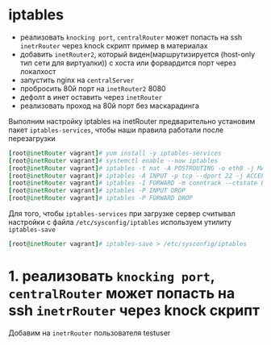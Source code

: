 # iptables
- реализовать ```knocking port```, 
```centralRouter``` может попасть на ssh ```inetrRouter``` через knock скрипт пример в материалах
- добавить ```inetRouter2```, который виден(маршрутизируется (host-only тип сети для виртуалки)) с хоста или форвардится порт через локалхост
- запустить nginx на ```centralServer```
- пробросить 80й порт на ```inetRouter2``` 8080
- дефолт в инет оставить через ```inetRouter```
- реализовать проход на 80й порт без маскарадинга

Выполним настройку iptables на inetRouter предварительно установим пакет ```iptables-services```, чтобы наши правила работали после перезагрузки
```ruby
[root@inetRouter vagrant]# yum install -y iptables-services
[root@inetRouter vagrant]# systemctl enable --now iptables
[root@inetRouter vagrant]# iptables -t nat -A POSTROUTING -o eth0 -j MASQUERADE
[root@inetRouter vagrant]# iptables -A INPUT -p tcp --dport 22 -j ACCEPT
[root@inetRouter vagrant]# iptables -I FORWARD -m conntrack --ctstate ESTABLISHED,RELATED -j ACCEPT
[root@inetRouter vagrant]# iptables -P INPUT DROP
[root@inetRouter vagrant]# iptables -P FORWARD DROP
```
Для того, чтобы ```iptables-services``` при загрузке сервер считывал настройки с файла ```/etc/sysconfig/iptables``` используем утилиту ```iptables-save```
```ruby
[root@inetRouter vagrant]# iptables-save > /etc/sysconfig/iptables
```
# 1. реализовать ```knocking port```, ```centralRouter``` может попасть на ssh ```inetrRouter``` через knock скрипт
Добавим на ```inetrRouter``` пользователя testuser

